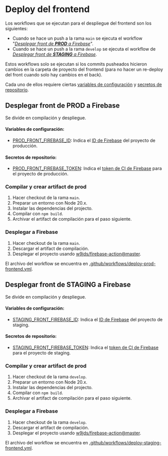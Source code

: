 # Deploy del frontend

Los workflows que se ejecutan para el despliegue del frontend son los siguientes:
 - Cuando se hace un push a la rama `main` se ejecuta el workflow "[_Desplegar front de **PROD** a Firebase_](#desplegar-front-de-prod-a-firebase)".
 - Cuando se hace un push a la rama `develop` se ejecuta el workflow de [_Desplegar front de **STAGING** a Firebase_](#desplegar-front-de-staging-a-firebase).

Estos workflows solo se ejecutan si los commits pusheados hicieron cambios en la carpeta de proyecto del frontend (para no hacer un re-deploy del front cuando solo hay cambios en el back).

Cada uno de ellos requiere ciertas [variables de configuración](https://docs.github.com/es/actions/writing-workflows/choosing-what-your-workflow-does/store-information-in-variables#defining-configuration-variables-for-multiple-workflows) y [secretos de repositorio](https://docs.github.com/es/actions/security-for-github-actions/security-guides/using-secrets-in-github-actions).


## Desplegar front de PROD a Firebase

Se divide en compilación y despliegue.

#### Variables de configuración:
 - [PROD_FRONT_FIREBASE_ID](https://github.com/No-Country-simulation/c20-11-m-csharp-angular/settings/variables/actions): Indica el [ID de Firebase](https://firebase.google.com/docs/projects/learn-more?hl=es#project-identifiers) del proyecto de producción.
  
#### Secretos de repositorio:
 - [PROD_FRONT_FIREBASE_TOKEN](https://github.com/No-Country-simulation/c20-11-m-csharp-angular/settings/secrets/actions): Indica el [token de CI de Firebase](https://firebase.google.com/docs/cli?hl=es-419#cli-ci-systems) para el proyecto de producción.

### Compilar y crear artifact de prod

1. Hacer checkout de la rama `main`.
2. Preparar un entorno con Node 20.x.
3. Instalar las dependencias del projecto.
4. Compilar con `npm build`.
5. Archivar el artifact de compilación para el paso siguiente.

### Desplegar a Firebase

1. Hacer checkout de la rama `main`.
2. Descargar el artifact de compilación.
3. Desplegar el proyecto usando [w9jds/firebase-action@master](https://github.com/marketplace/actions/github-action-for-firebase).

El archivo del workflow se encuentra en [.github/workflows/deploy-prod-frontend.yml](/.github/workflows/deploy-prod-frontend.yml).


## Desplegar front de STAGING a Firebase

Se divide en compilación y despliegue.

#### Variables de configuración:
 - [STAGING_FRONT_FIREBASE_ID](https://github.com/No-Country-simulation/c20-11-m-csharp-angular/settings/variables/actions): Indica el [ID de Firebase](https://firebase.google.com/docs/projects/learn-more?hl=es#project-identifiers) del proyecto de staging.
  
#### Secretos de repositorio:
 - [STAGING_FRONT_FIREBASE_TOKEN](https://github.com/No-Country-simulation/c20-11-m-csharp-angular/settings/secrets/actions): Indica el [token de CI de Firebase](https://firebase.google.com/docs/cli?hl=es-419#cli-ci-systems) para el proyecto de staging.

### Compilar y crear artifact de prod

1. Hacer checkout de la rama `develop`.
2. Preparar un entorno con Node 20.x.
3. Instalar las dependencias del projecto.
4. Compilar con `npm build`.
5. Archivar el artifact de compilación para el paso siguiente.

### Desplegar a Firebase

1. Hacer checkout de la rama `develop`.
2. Descargar el artifact de compilación.
3. Desplegar el proyecto usando [w9jds/firebase-action@master](https://github.com/marketplace/actions/github-action-for-firebase).

El archivo del workflow se encuentra en [.github/workflows/deploy-staging-frontend.yml](/.github/workflows/deploy-staging-frontend.yml).